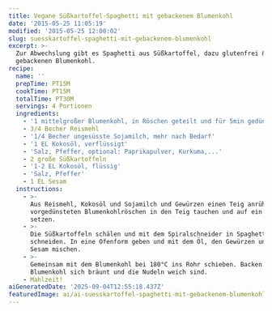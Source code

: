 ```yaml
---
title: Vegane Süßkartoffel-Spaghetti mit gebackenem Blumenkohl
date: '2015-05-25 11:05:19'
modified: '2015-05-25 12:00:02'
slug: suesskartoffel-spaghetti-mit-gebackenem-blumenkohl
excerpt: >-
  Zur Abwechslung gibt es Spaghetti aus Süßkartoffel, dazu glutenfrei & fettarm
  gebackenen Blumenkohl.
recipe:
  name: ''
  prepTime: PT15M
  cookTime: PT15M
  totalTime: PT30M
  servings: 4 Portionen
  ingredients:
    - '1 mittelgroßer Blumenkohl, in Röschen geteilt und für 5min gedünstet'
    - 3/4 Becher Reismehl
    - '1/4 Becher ungesüsste Sojamilch, mehr nach Bedarf'
    - '1 EL Kokosöl, verflüssigt'
    - 'Salz, Pfeffer, optional: Paprikapulver, Kurkuma,...'
    - 2 große Süßkartoffeln
    - '1-2 EL Kokosöl, flüssig'
    - 'Salz, Pfeffer'
    - 1 EL Sesam
  instructions:
    - >-
      Aus Reismehl, Kokosöl und Sojamilch und Gewürzen einen Teig anrühren. Die
      vorgedünsteten Blumenkohlröschen in den Teig tauchen und auf ein Backblech
      setzen.
    - >-
      Die Süßkartoffeln schälen und mit dem Spiralschneider in Spaghetti
      schneiden. In eine Ofenform geben und mit dem Öl, den Gewürzen und dem
      Sesam mischen.
    - >-
      Gemeinsam mit dem Blumenkohl bei 180°C ins Rohr schieben. Backen bis der
      Blumenkohl sich bräunt und die Nudeln weich sind.
    - Mahlzeit!
aiGeneratedDate: '2025-09-04T12:55:18.437Z'
featuredImage: ai/ai-suesskartoffel-spaghetti-mit-gebackenem-blumenkohl.jpg
---
```


